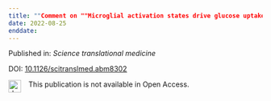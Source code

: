 ```yaml
---
title: ""Comment on ""Microglial activation states drive glucose uptake and FDG-PET alterations in neurodegenerative diseases"".""
date: 2022-08-25
enddate:
---
```


Published in: *Science translational medicine*

DOI: [10.1126/scitranslmed.abm8302](https://doi.org/10.1126/scitranslmed.abm8302)

<img src="https://upload.wikimedia.org/wikipedia/commons/thumb/0/0e/Closed_Access_logo_transparent.svg/1200px-Closed_Access_logo_transparent.svg.png" alt="drawing" width="25" align="left"/> &nbsp;&nbsp;&nbsp;This publication is not available in Open Access.


